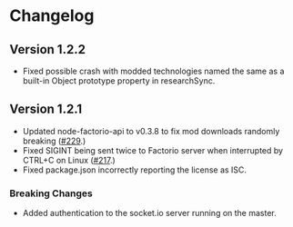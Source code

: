 Changelog
=========

Version 1.2.2
-------------

- Fixed possible crash with modded technologies named the same as a built-in
  Object prototype property in researchSync.


Version 1.2.1
-------------

- Updated node-factorio-api to v0.3.8 to fix mod downloads randomly breaking
  ([#229][#229].)
- Fixed SIGINT being sent twice to Factorio server when interrupted by CTRL+C
  on Linux ([#217][#217].)
- Fixed package.json incorrectly reporting the license as ISC.

[#217]: https://github.com/clusterio/factorioClusterio/issues/217
[#229]: https://github.com/clusterio/factorioClusterio/issues/229

### Breaking Changes

- Added authentication to the socket.io server running on the master.
